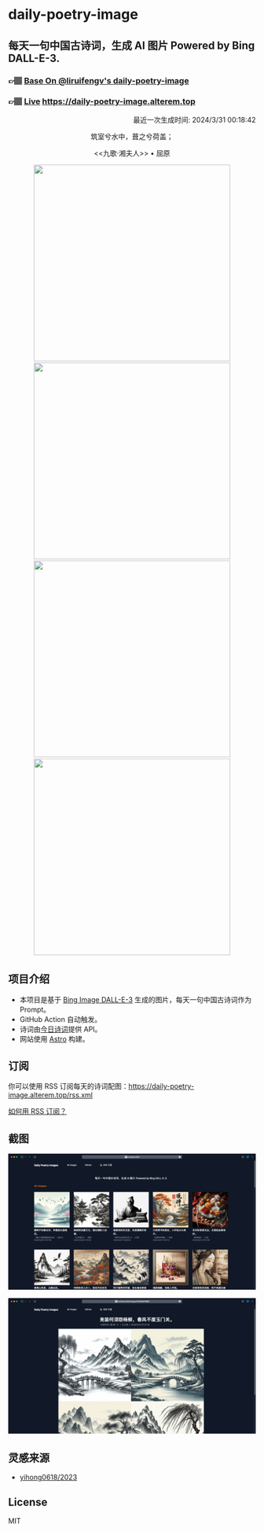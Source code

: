 
# daily-poetry-image

## 每天一句中国古诗词，生成 AI 图片 Powered by Bing DALL-E-3.

### 👉🏽 [Base On @liruifengv's daily-poetry-image](https://github.com/liruifengv/daily-poetry-image)

### 👉🏽 [Live](https://daily-poetry-image.alterem.top/) https://daily-poetry-image.alterem.top

<p align="right">
  最近一次生成时间: 2024/3/31 00:18:42
</p>
<p align="center">
筑室兮水中，葺之兮荷盖；
</p>
<p align="center">
<<九歌·湘夫人>> • 屈原
</p>
<p align="center">
<img src="https://tse4.mm.bing.net/th/id/OIG2.A54WWj4ASNvF.Can9pFQ" height="400" width="400" />
<img src="https://tse4.mm.bing.net/th/id/OIG2.xnPp2JA5gka0mbh1DQOo" height="400" width="400" />
<img src="https://tse1.mm.bing.net/th/id/OIG2.x9Xw16D5LujGDZ6NhnZ5" height="400" width="400" />
<img src="https://tse1.mm.bing.net/th/id/OIG2.hD_U7y9lKEIDedPkuOFs" height="400" width="400" />
</p>

## 项目介绍

-   本项目是基于 [Bing Image DALL-E-3](https://www.bing.com/images/create) 生成的图片，每天一句中国古诗词作为 Prompt。
-   GitHub Action 自动触发。
-   诗词由[今日诗词](https://www.jinrishici.com/)提供 API。
-   网站使用 [Astro](https://astro.build) 构建。

## 订阅

你可以使用 RSS 订阅每天的诗词配图：https://daily-poetry-image.alterem.top/rss.xml

[如何用 RSS 订阅？](https://zhuanlan.zhihu.com/p/55026716)

## 截图

![图片列表](./screenshots/Snipaste_2023-12-28_21-00-26.png)

![图片详情](./screenshots/Snipaste_2023-12-28_21-00-53.png)

## 灵感来源

-   [yihong0618/2023](https://github.com/yihong0618/2023)

## License

MIT
